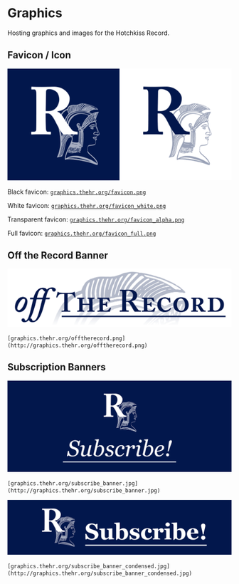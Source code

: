 # Graphics
Hosting graphics and images for the Hotchkiss Record.

## Favicon / Icon
<img src="docs/favicon.png" alt="Navy Background Square Icon" width="50%"/><img src="docs/favicon_white.png" alt="White Background Square Icon" width="50%"/>

Black favicon: [`graphics.thehr.org/favicon.png`](http://graphics.thehr.org/favicon.png)

White favicon: [`graphics.thehr.org/favicon_white.png`](http://graphics.thehr.org/favicon_white.png)

Transparent favicon: [`graphics.thehr.org/favicon_alpha.png`](http://graphics.thehr.org/favicon_alpha.png)

Full favicon: [`graphics.thehr.org/favicon_full.png`](http://graphics.thehr.org/favicon_full.png)

## Off the Record Banner
![Off the Record Banner](docs/offtherecord.png)

    [graphics.thehr.org/offtherecord.png](http://graphics.thehr.org/offtherecord.png)

## Subscription Banners
![Subscription Banner](docs/subscribe_banner.jpg)

    [graphics.thehr.org/subscribe_banner.jpg](http://graphics.thehr.org/subscribe_banner.jpg)

![Condensed Subscription Banner](docs/subscribe_banner_condensed.jpg)

    [graphics.thehr.org/subscribe_banner_condensed.jpg](http://graphics.thehr.org/subscribe_banner_condensed.jpg)
